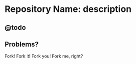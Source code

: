 <!-- Copyright (c) 2023 Ralf Grawunder -->

# Repository Name: description

## @todo

## Problems?

Fork! Fork it! Fork you! Fork me, right?
